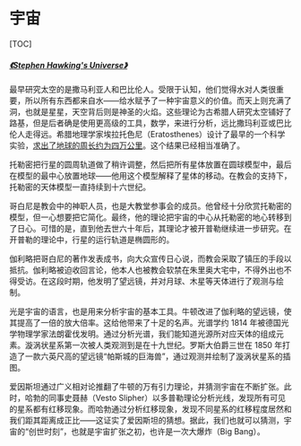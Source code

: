 # 宇宙

[TOC]

##### [《Stephen Hawking's Universe》](https://movie.douban.com/subject/1422176/)

最早研究太空的是撒马利亚人和巴比伦人。受限于认知，他们觉得水对人类很重要，所以所有东西都来自水——给水赋予了一种宇宙意义的价值。而天上则充满了洞，也就是星星，天空背后则是神圣的火焰。这些理论为古希腊人研究太空铺好了路基，但是后者确是使用更高级的工具，数学，来进行分析，远比撒玛利亚或巴比伦人走得远。希腊地理学家埃拉托色尼（Eratosthenes）设计了最早的一个科学实验，[求出了地球的周长约为四万公里](/gists/person/eratosthenes.html#%E6%B1%82%E8%A7%A3%E5%9C%B0%E7%90%83%E5%91%A8%E9%95%BF)。这个结果已经相当准确了。

托勒密把行星的圆周轨道做了稍许调整，然后把所有星体放置在圆球模型中，最后在模型的最中心放置地球——他用这个模型解释了星体的移动。在教会的支持下，托勒密的天体模型一直持续到十六世纪。

哥白尼是教会中的神职人员，也是大教堂参事会的成员。他曾经十分欣赏托勒密的模型，但一心想要把它简化。最终，他的理论把宇宙的中心从托勒密的地心转移到了日心。可惜的是，直到他去世六十年后，其理论才被开普勒继续进一步研究。在开普勒的理论中，行星的运行轨道是椭圆形的。

伽利略把哥白尼的著作发表成书，向大众宣传日心说，而教会采取了镇压的手段以抵抗。伽利略被迫收回言论，他本人也被教会软禁在朱里奥大宅中，不得外出也不得受访。在这段时期，他发明了望远镜，并对月球、木星等天体进行了观测与绘制。

光是宇宙的语言，也是用来分析宇宙的基本工具。牛顿改进了伽利略的望远镜，使其提高了一倍的放大倍率。这给他带来了十足的名声。光谱学约 1814 年被德国光学物理学家法朗霍伐发明。通过分析光谱，我们能知道光源所对应天体的组成元素。漩涡状星系第一次被人类观测到是在十九世纪。罗斯大伯爵三世在 1850 年打造了一款六英尺高的望远镜“帕斯城的巨海兽”，通过观测并绘制了漩涡状星系的插图。

爱因斯坦通过广义相对论推翻了牛顿的万有引力理论，并猜测宇宙在不断扩张。此时，哈勃的同事史聂赫（Vesto Slipher）以多普勒理论分析光线，发现所有可见的星系都有红移现象。而哈勃通过分析红移现象，发现不同星系的红移程度居然和我们距其距离成正比——这证实了爱因斯坦的猜想。据此，我们也就可以猜测，宇宙的“创世时刻”，也就是宇宙扩张之初，也许是一次大爆炸（Big Bang）。

<!-- E02 现代宇宙学 8分
2，威尔逊天文台
3，宇宙常数
4，勒梅特
9，哈勃
17，霍伊尔
20，超新星
27，David Wilkinson
30.40，Robert Wilson
37.40，霍金求学
40.30，Roger Penrose
42，霍金奇点论
43.40，George Smoot

E03 物质 8分
1，物质的起源
3，炼金术
9，门捷列夫
16.30，居里夫人
24，卢瑟福
27，爱因斯坦
29，实验
37.30，Paul Dirac
42，宇宙射线
44.50，Carl Anderson
50，万物的形成

E04 暗物质 7分
4，Vera Rubin
9，Christopher Stubbs
17，Carlos Frenk
23，Yves Declais
35，Neil Spooner
42，宇宙的结局（当时没发现暗能量）
43.30，Sandra Faber

E05 黑洞 7分
2，Seth Shostak
4，Alex Filippenko
13，John Wheeler
21，Richard White
29，Roger Penrose
33.30，Yakov Zeldovich
37.30，寻找黑洞
47，黑洞辐射

E06 其他理论 7分
2，量子力学
10.10，Alan Guth
11.40，Andrei Linde
23，虚时间论
25.30，Lee Smolin
34.40，超弦
42，Edward Witten
48.30，Neil Turok

其他出场人物：Robert Jastrow，Spiros Cotsakis，Maria Papathanassiou，Michael Sharratt，Julian Barbour，Francisco Diego，Fay Dowker，Gregory Benford，Sallie Balliunas，Michael Heller，Dennis Sciama，Chris Halls，Marcelo Gleiser，Cherry Cilchrist，Eugene Babaev，Montague Cohen，Fred Niell，Andria Erzberger，Priya Natarajan，Daniel Holz，Sidney Coleman，加来道雄 -->

